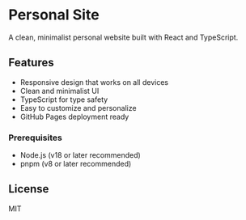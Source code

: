 # Personal Site

A clean, minimalist personal website built with React and TypeScript.

## Features

- Responsive design that works on all devices
- Clean and minimalist UI
- TypeScript for type safety
- Easy to customize and personalize
- GitHub Pages deployment ready

### Prerequisites

- Node.js (v18 or later recommended)
- pnpm (v8 or later recommended)

## License

MIT
